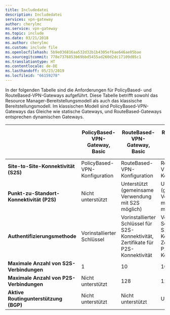 ```yaml
---
title: Includedatei
description: Includedatei
services: vpn-gateway
author: cherylmc
ms.service: vpn-gateway
ms.topic: include
ms.date: 03/21/2018
ms.author: cherylmc
ms.custom: include file
ms.openlocfilehash: 5b9e036816aa532d32b1b4305ef6ae646ae05bae
ms.sourcegitcommit: 778e7376853b69bbd5455ad260d2dc17109d05c1
ms.translationtype: HT
ms.contentlocale: de-DE
ms.lasthandoff: 05/23/2019
ms.locfileid: "66159278"
---
```

In der folgenden Tabelle sind die Anforderungen für PolicyBased- und RouteBased-VPN-Gateways aufgeführt. Diese Tabelle betrifft sowohl das Resource Manager-Bereitstellungsmodell als auch das klassische Bereitstellungsmodell. Im klassischen Modell sind PolicyBased-VPN-Gateways das Gleiche wie statische Gateways, und RouteBased-Gateways entsprechen dynamischen Gateways.

|  | **PolicyBased-VPN-Gateway, Basic** | **RouteBased-VPN-Gateway, Basic** | **RouteBased-VPN-Gateway, Standard** | **RouteBased-VPN-Gateway, High Performance** |
| --- | --- | --- | --- | --- |
| **Site-to-Site-Konnektivität (S2S)** |PolicyBased-VPN-Konfiguration |RouteBased-VPN-Konfiguration |RouteBased-VPN-Konfiguration |RouteBased-VPN-Konfiguration |
| **Punkt-zu-Standort-Konnektivität (P2S)** |Nicht unterstützt |Unterstützt (gemeinsame Verwendung mit S2S möglich) |Unterstützt (gemeinsame Verwendung mit S2S möglich) |Unterstützt (gemeinsame Verwendung mit S2S möglich) |
| **Authentifizierungsmethode** |Vorinstallierter Schlüssel |Vorinstallierter Schlüssel für S2S-Konnektivität, Zertifikate für P2S-Konnektivität |Vorinstallierter Schlüssel für S2S-Konnektivität, Zertifikate für P2S-Konnektivität |Vorinstallierter Schlüssel für S2S-Konnektivität, Zertifikate für P2S-Konnektivität |
| **Maximale Anzahl von S2S-Verbindungen** |1 |10 |10 |30 |
| **Maximale Anzahl von P2S-Verbindungen** |Nicht unterstützt |128 |128 |128 |
| **Aktive Routingunterstützung (BGP)** |Nicht unterstützt |Nicht unterstützt |Unterstützt |Unterstützt |
